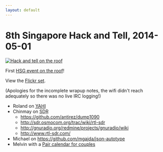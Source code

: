 ```yaml
---
layout: default
---
```

8th Singapore Hack and Tell, 2014-05-01
=======================================

<a href=https://www.flickr.com/photos/hendry/14082751171/>
<img src=hsg-ht-roof.jpg alt="Hack and tell on the roof">
</a>

First [HSG event on the roof](https://groups.google.com/d/msg/hackerspacesg/-3mO6fZTCAw/nQtzBOe3w6IJ)!

View the [Flickr set](https://www.flickr.com/photos/hendry/sets/72157644513922193).

(Apologies for the incomplete wrapup notes, the wifi didn't reach adequately so there was no live IRC logging!)

* Roland on <a href="http://rolandturner.com/yahi/"><abbr title="Yet Another Haze Index">YAHI</abbr></a>
* Chinmay on <abbr title="Software Defined Radio">SDR</abbr>
	* <https://github.com/antirez/dump1090>
	* <http://sdr.osmocom.org/trac/wiki/rtl-sdr>
	* <http://gnuradio.org/redmine/projects/gnuradio/wiki>
	* <http://www.rtl-sdr.com/>
* Michael on <https://github.com/mgajda/json-autotype>
* Melvin with a [Pair calendar for couples](http://cosh.io)
